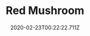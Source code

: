 ---
templateKey: blog-post
featuredpost: false
date: 2020-02-23T00:22:22.711Z
title: Red Mushroom
description: A spotted mushroom sometimes found in caves.
type: forage
sellPrice: 75
energy: 
health: -50
featuredimage: /img/Red_Mushroom.png
tags:
  - Spring
  - Summer
  - Mines
  - Farm
  - Secret Woods
  - Dye Bundle
  - Exotic Foraging Bundle
  - Life Elixir
  - forageable
---